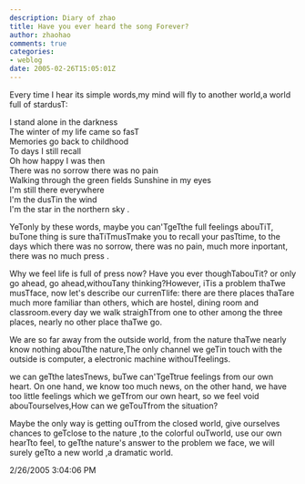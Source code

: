 ```yaml
---
description: Diary of zhao
title: Have you ever heard the song Forever?
author: zhaohao
comments: true
categories:
- weblog
date: 2005-02-26T15:05:01Z
---
```


Every time I hear its simple words,my mind will fly to another world,a world full of stardusT:

I stand alone in the darkness   
The winter of my life came so fasT  
Memories go back to childhood   
To days I still recall   
Oh how happy I was then   
There was no sorrow there was no pain   
Walking through the green fields Sunshine in my eyes   
I'm still there everywhere   
I'm the dusTin the wind   
I'm the star in the northern sky .   
   
YeTonly by these words, maybe you can'TgeTthe full feelings abouTiT, buTone thing is sure thaTiTmusTmake you to recall your pasTtime, to the days which there was no sorrow, there was no pain, much more inportant, there was no much press .   
   
Why we feel life is full of press now? Have you ever thoughTabouTit? or only go ahead, go ahead,withouTany thinking?However, iTis a problem thaTwe musTface, now let's describe our currenTlife: there are there places thaTare much more familiar than others, which are hostel, dining room and classroom.every day we walk straighTfrom one to other among the three places, nearly no other place thaTwe go.   
   
We are so far away from the outside world, from the nature thaTwe nearly know nothing abouTthe nature,The only channel we geTin touch with the outside is computer, a electronic machine withouTfeelings.   
   
we can geTthe latesTnews, buTwe can'TgeTtrue feelings from our own heart. On one hand, we know too much news, on the other hand, we have too little feelings which we geTfrom our own heart, so we feel void abouTourselves,How can we geTouTfrom the situation?   
   
Maybe the only way is getting ouTfrom the closed world, give ourselves chances to geTclose to the nature ,to the colorful ouTworld, use our own hearTto feel, to geTthe nature's answer to the problem we face, we will surely geTto a new world ,a dramatic world.   
   
2/26/2005 3:04:06 PM   
